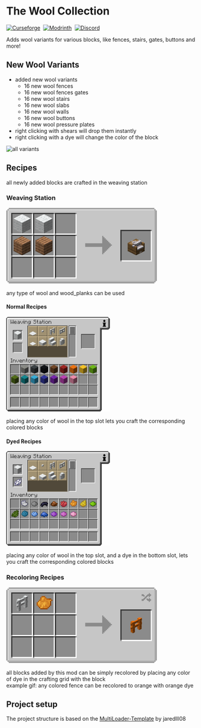 # The Wool Collection
[![Curseforge](https://img.shields.io/curseforge/dt/821255?style=for-the-badge&logo=curseforge&color=e05d44)](https://www.curseforge.com/minecraft/mc-mods/wool-collection)&nbsp;
[![Modrinth](https://img.shields.io/modrinth/dt/T9z5w7ai?style=for-the-badge&logo=modrinth&color=e05d44)](https://modrinth.com/mod/wool-collection)&nbsp;
[![Discord](https://img.shields.io/discord/639540436524072970?style=for-the-badge&logo=discord&logoColor=fff&label=%20&color=0a48c4)](https://discord.gg/bhUaWhq)

Adds wool variants for various blocks, like fences, stairs, gates, buttons and more!

## New Wool Variants

- added new wool variants
    - 16 new wool fences
    - 16 new wool fences gates
    - 16 new wool stairs
    - 16 new wool slabs
    - 16 new wool walls
    - 16 new wool buttons
    - 16 new wool pressure plates
- right clicking with shears will drop them instantly
- right clicking with a dye will change the color of the block

<img src="https://i.ibb.co/Vmn5cm9/more-wool-blocks-light.gif" alt="all variants" width="200" height="200"/>

## Recipes

all newly added blocks are crafted in the weaving station

### Weaving Station

<img src="images/recipes/weaving_station.png" alt="Weaving Station" height="200" width="400" />  

any type of wool and wood_planks can be used

#### Normal Recipes

<img src="images/recipes/weaving_station_recipes_normal.gif" alt="Normal Recipes" height="250" width="275" />

placing any color of wool in the top slot lets you craft the corresponding colored blocks

#### Dyed Recipes

<img src="images/recipes/weaving_station_recipes_with_dye.gif" alt="Dyed Recipes" height="250" width="275" />

placing any color of wool in the top slot, and a dye in the bottom slot, lets you craft the corresponding colored blocks

### Recoloring Recipes

<img src="images/recipes/recoloring_example.gif" alt="Recoloring Recipes" height="200" width="400" />

all blocks added by this mod can be simply recolored by placing any color of dye in the crafting grid with the block  
example gif: any colored fence can be recolored to orange with orange dye

## Project setup

The project structure is based on the [MultiLoader-Template](https://github.com/jaredlll08/MultiLoader-Template) by
jaredlll08

